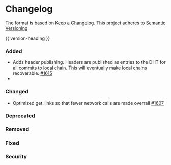 # Changelog
The format is based on [Keep a Changelog](https://keepachangelog.com/en/1.0.0/).
This project adheres to [Semantic Versioning](https://semver.org/spec/v2.0.0.html).

{{ version-heading }}

### Added
- Adds header publishing. Headers are published as entries to the DHT for all commits to local chain. This will eventually make local chains recoverable. [#1615](https://github.com/holochain/holochain-rust/pull/1615)
- 
### Changed
- Optimized get_links so that fewer network calls are made overrall [#1607](https://github.com/holochain/holochain-rust/pull/1607)

### Deprecated

### Removed

### Fixed

### Security

